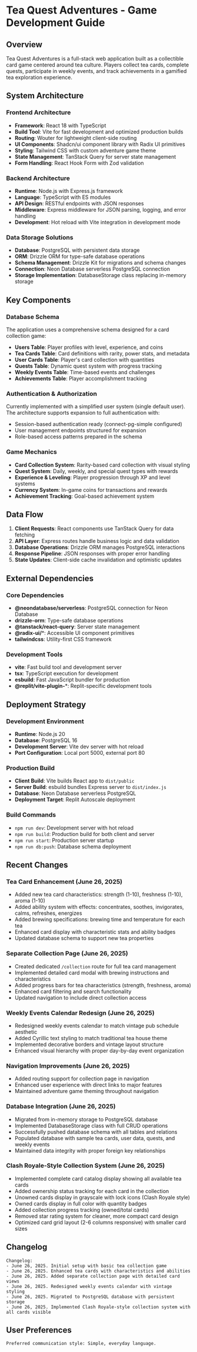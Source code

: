 # Tea Quest Adventures - Game Development Guide

## Overview

Tea Quest Adventures is a full-stack web application built as a collectible card game centered around tea culture. Players collect tea cards, complete quests, participate in weekly events, and track achievements in a gamified tea exploration experience.

## System Architecture

### Frontend Architecture
- **Framework**: React 18 with TypeScript
- **Build Tool**: Vite for fast development and optimized production builds
- **Routing**: Wouter for lightweight client-side routing
- **UI Components**: Shadcn/ui component library with Radix UI primitives
- **Styling**: Tailwind CSS with custom adventure game theme
- **State Management**: TanStack Query for server state management
- **Form Handling**: React Hook Form with Zod validation

### Backend Architecture
- **Runtime**: Node.js with Express.js framework
- **Language**: TypeScript with ES modules
- **API Design**: RESTful endpoints with JSON responses
- **Middleware**: Express middleware for JSON parsing, logging, and error handling
- **Development**: Hot reload with Vite integration in development mode

### Data Storage Solutions
- **Database**: PostgreSQL with persistent data storage
- **ORM**: Drizzle ORM for type-safe database operations
- **Schema Management**: Drizzle Kit for migrations and schema changes
- **Connection**: Neon Database serverless PostgreSQL connection
- **Storage Implementation**: DatabaseStorage class replacing in-memory storage

## Key Components

### Database Schema
The application uses a comprehensive schema designed for a card collection game:

- **Users Table**: Player profiles with level, experience, and coins
- **Tea Cards Table**: Card definitions with rarity, power stats, and metadata
- **User Cards Table**: Player's card collection with quantities
- **Quests Table**: Dynamic quest system with progress tracking
- **Weekly Events Table**: Time-based events and challenges
- **Achievements Table**: Player accomplishment tracking

### Authentication & Authorization
Currently implemented with a simplified user system (single default user). The architecture supports expansion to full authentication with:
- Session-based authentication ready (connect-pg-simple configured)
- User management endpoints structured for expansion
- Role-based access patterns prepared in the schema

### Game Mechanics
- **Card Collection System**: Rarity-based card collection with visual styling
- **Quest System**: Daily, weekly, and special quest types with rewards
- **Experience & Leveling**: Player progression through XP and level systems
- **Currency System**: In-game coins for transactions and rewards
- **Achievement Tracking**: Goal-based achievement system

## Data Flow

1. **Client Requests**: React components use TanStack Query for data fetching
2. **API Layer**: Express routes handle business logic and data validation
3. **Database Operations**: Drizzle ORM manages PostgreSQL interactions
4. **Response Pipeline**: JSON responses with proper error handling
5. **State Updates**: Client-side cache invalidation and optimistic updates

## External Dependencies

### Core Dependencies
- **@neondatabase/serverless**: PostgreSQL connection for Neon Database
- **drizzle-orm**: Type-safe database operations
- **@tanstack/react-query**: Server state management
- **@radix-ui/***: Accessible UI component primitives
- **tailwindcss**: Utility-first CSS framework

### Development Tools
- **vite**: Fast build tool and development server
- **tsx**: TypeScript execution for development
- **esbuild**: Fast JavaScript bundler for production
- **@replit/vite-plugin-***: Replit-specific development tools

## Deployment Strategy

### Development Environment
- **Runtime**: Node.js 20
- **Database**: PostgreSQL 16
- **Development Server**: Vite dev server with hot reload
- **Port Configuration**: Local port 5000, external port 80

### Production Build
- **Client Build**: Vite builds React app to `dist/public`
- **Server Build**: esbuild bundles Express server to `dist/index.js`
- **Database**: Neon Database serverless PostgreSQL
- **Deployment Target**: Replit Autoscale deployment

### Build Commands
- `npm run dev`: Development server with hot reload
- `npm run build`: Production build for both client and server
- `npm run start`: Production server startup
- `npm run db:push`: Database schema deployment

## Recent Changes

### Tea Card Enhancement (June 26, 2025)
- Added new tea card characteristics: strength (1-10), freshness (1-10), aroma (1-10)
- Added ability system with effects: concentrates, soothes, invigorates, calms, refreshes, energizes
- Added brewing specifications: brewing time and temperature for each tea
- Enhanced card display with characteristic stats and ability badges
- Updated database schema to support new tea properties

### Separate Collection Page (June 26, 2025)
- Created dedicated `/collection` route for full tea card management
- Implemented detailed card modal with brewing instructions and characteristics
- Added progress bars for tea characteristics (strength, freshness, aroma)
- Enhanced card filtering and search functionality
- Updated navigation to include direct collection access

### Weekly Events Calendar Redesign (June 26, 2025)
- Redesigned weekly events calendar to match vintage pub schedule aesthetic
- Added Cyrillic text styling to match traditional tea house theme
- Implemented decorative borders and vintage layout structure
- Enhanced visual hierarchy with proper day-by-day event organization

### Navigation Improvements (June 26, 2025)
- Added routing support for collection page in navigation
- Enhanced user experience with direct links to major features
- Maintained adventure game theming throughout navigation

### Database Integration (June 26, 2025)
- Migrated from in-memory storage to PostgreSQL database
- Implemented DatabaseStorage class with full CRUD operations
- Successfully pushed database schema with all tables and relations
- Populated database with sample tea cards, user data, quests, and weekly events
- Maintained data integrity with proper foreign key relationships

### Clash Royale-Style Collection System (June 26, 2025)
- Implemented complete card catalog display showing all available tea cards
- Added ownership status tracking for each card in the collection
- Unowned cards display in grayscale with lock icons (Clash Royale style)
- Owned cards display in full color with quantity badges
- Added collection progress tracking (owned/total cards)
- Removed star rating system for cleaner, more compact card design
- Optimized card grid layout (2-6 columns responsive) with smaller card sizes

## Changelog

```
Changelog:
- June 26, 2025. Initial setup with basic tea collection game
- June 26, 2025. Enhanced tea cards with characteristics and abilities
- June 26, 2025. Added separate collection page with detailed card views
- June 26, 2025. Redesigned weekly events calendar with vintage styling
- June 26, 2025. Migrated to PostgreSQL database with persistent storage
- June 26, 2025. Implemented Clash Royale-style collection system with all cards visible
```

## User Preferences

```
Preferred communication style: Simple, everyday language.
```